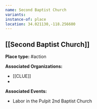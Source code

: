 ```yaml
---
name: Second Baptist Church
variants: 
instance-of: place
location: 34.021130,-118.256600
---
```

## [[Second Baptist Church]]

**Place type:** #action

**Associated Organizations:** 
- [[CLUE]]
- 

**Associated Events:** 
- Labor in the Pulpit 2nd Baptist Church